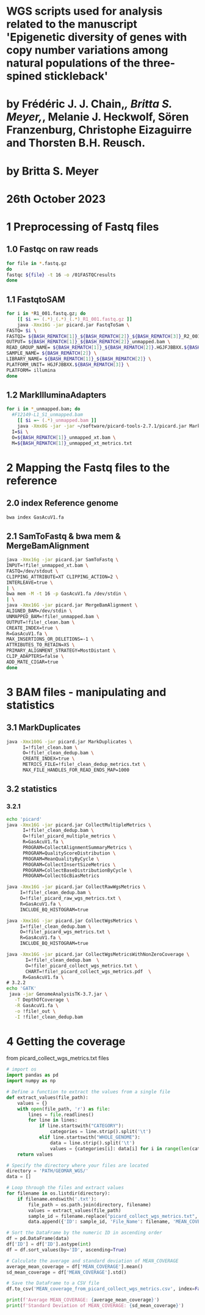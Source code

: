 # WGS scripts used for analysis related to the manuscript 'Epigenetic diversity of genes with copy number variations among natural populations of the three-spined stickleback'
# by Frédéric J. J. Chain,*, Britta S. Meyer,*, Melanie J. Heckwolf, Sören Franzenburg, Christophe Eizaguirre and Thorsten B.H. Reusch.

# by Britta S. Meyer 
# 26th October 2023

# 1 Preprocessing of Fastq files 

## 1.0 Fastqc on raw reads
```bash
for file in *.fastq.gz
do
fastqc ${file} -t 16 -o /01FASTQCresults
done
```

## 1.1 FastqtoSAM
```bash
for i in *R1_001.fastq.gz; do
    [[ $i =~ (.*)_(.*)_(.*)_R1_001.fastq.gz ]]
    java -Xmx16G -jar picard.jar FastqToSam \
FASTQ= $i \
FASTQ2= ${BASH_REMATCH[1]}_${BASH_REMATCH[2]}_${BASH_REMATCH[3]}_R2_001.fastq.gz \
OUTPUT= ${BASH_REMATCH[1]}_${BASH_REMATCH[2]}_unmapped.bam \
READ_GROUP_NAME= ${BASH_REMATCH[1]}_${BASH_REMATCH[2]}.HGJFJBBXX.${BASH_REMATCH[3]} \
SAMPLE_NAME= ${BASH_REMATCH[2]} \
LIBRARY_NAME= ${BASH_REMATCH[1]}_${BASH_REMATCH[2]} \
PLATFORM_UNIT= HGJFJBBXX.${BASH_REMATCH[3]} \
PLATFORM= illumina
done
```

## 1.2 MarkIlluminaAdapters
```bash
for i in *_unmapped.bam; do
  #F12149-L1_S1_unmapped.bam
    [[ $i =~ (.*)_unmapped.bam ]]
    java -Xmx8G -jar -jar ~/software/picard-tools-2.7.1/picard.jar MarkIlluminaAdapters \
  I=$i \
  O=${BASH_REMATCH[1]}_unmapped_xt.bam \
  M=${BASH_REMATCH[1]}_unmapped_xt_metrics.txt
```

# 2 Mapping the Fastq files to the reference 
## 2.0 index Reference genome
```bash
bwa index GasAcuV1.fa
```

## 2.1  SamToFastq & bwa mem & MergeBamAlignment
```bash
java -Xmx16g -jar picard.jar SamToFastq \
INPUT=!file!_unmapped_xt.bam \
FASTQ=/dev/stdout \
CLIPPING_ATTRIBUTE=XT CLIPPING_ACTION=2 \
INTERLEAVE=true \
| \
bwa mem -M -t 16 -p GasAcuV1.fa /dev/stdin \
| \
java -Xmx16G -jar picard.jar MergeBamAlignment \
ALIGNED_BAM=/dev/stdin \
UNMAPPED_BAM=!file!_unmapped.bam \
OUTPUT=!file!_clean.bam \
CREATE_INDEX=true \
R=GasAcuV1.fa \
MAX_INSERTIONS_OR_DELETIONS=-1 \
ATTRIBUTES_TO_RETAIN=XS \
PRIMARY_ALIGNMENT_STRATEGY=MostDistant \
CLIP_ADAPTERS=false \
ADD_MATE_CIGAR=true
done
```


# 3 BAM files - manipulating and statistics


## 3.1  MarkDuplicates
```bash 
java -Xmx100G -jar picard.jar MarkDuplicates \
      I=!file!_clean.bam \
      O=!file!_clean_dedup.bam \
      CREATE_INDEX=true \
      METRICS_FILE=!file!_clean_dedup_metrics.txt \
      MAX_FILE_HANDLES_FOR_READ_ENDS_MAP=1000
```
## 3.2 statistics
### 3.2.1

```bash
echo 'picard'
java -Xmx16G -jar picard.jar CollectMultipleMetrics \
      I=!file!_clean_dedup.bam \
      O=!file!_picard_multiple_metrics \
      R=GasAcuV1.fa \
      PROGRAM=CollectAlignmentSummaryMetrics \
      PROGRAM=QualityScoreDistribution \
      PROGRAM=MeanQualityByCycle \
      PROGRAM=CollectInsertSizeMetrics \
      PROGRAM=CollectBaseDistributionByCycle \
      PROGRAM=CollectGcBiasMetrics

java -Xmx16G -jar picard.jar CollectRawWgsMetrics \
     I=!file!_clean_dedup.bam \
     O=!file!_picard_raw_wgs_metrics.txt \
     R=GasAcuV1.fa \
     INCLUDE_BQ_HISTOGRAM=true

java -Xmx16G -jar picard.jar CollectWgsMetrics \
     I=!file!_clean_dedup.bam \
     O=!file!_picard_wgs_metrics.txt \
     R=GasAcuV1.fa \
     INCLUDE_BQ_HISTOGRAM=true

java -Xmx16G -jar picard.jar CollectWgsMetricsWithNonZeroCoverage \
       I=!file!_clean_dedup.bam  \
       O=!file!_picard_collect_wgs_metrics.txt \
       CHART=!file!_picard_collect_wgs_metrics.pdf  \
      R=GasAcuV1.fa \
# 3.2.2
echo 'GATK'
 java -jar GenomeAnalysisTK-3.7.jar \
   -T DepthOfCoverage \
   -R GasAcuV1.fa \
   -o !file!_out \
   -I !file!_clean_dedup.bam
```

# 4 Getting the coverage 

from picard_collect_wgs_metrics.txt files

```python
# import os
import pandas as pd
import numpy as np

# Define a function to extract the values from a single file
def extract_values(file_path):
    values = {}
    with open(file_path, 'r') as file:
        lines = file.readlines()
        for line in lines:
            if line.startswith("CATEGORY"):
                categories = line.strip().split('\t')
            elif line.startswith("WHOLE_GENOME"):
                data = line.strip().split('\t')
                values = {categories[i]: data[i] for i in range(len(categories))}
    return values

# Specify the directory where your files are located
directory = 'PATH/GEOMAR_WGS/'
data = []

# Loop through the files and extract values
for filename in os.listdir(directory):
    if filename.endswith('.txt'):
        file_path = os.path.join(directory, filename)
        values = extract_values(file_path)
        sample_id = filename.replace("picard_collect_wgs_metrics.txt", "").split("_S")[1].rstrip('_')  # Extract e.g. "S48" from the filename
        data.append({'ID': sample_id, 'File_Name': filename, 'MEAN_COVERAGE': float(values['MEAN_COVERAGE']), 'SD_COVERAGE': float(values['SD_COVERAGE']), 'MEDIAN_COVERAGE': float(values['MEDIAN_COVERAGE'])})

# Sort the DataFrame by the numeric ID in ascending order
df = pd.DataFrame(data)
df['ID'] = df['ID'].astype(int)
df = df.sort_values(by='ID', ascending=True)

# Calculate the average and standard deviation of MEAN_COVERAGE
average_mean_coverage = df['MEAN_COVERAGE'].mean()
sd_mean_coverage = df['MEAN_COVERAGE'].std()

# Save the DataFrame to a CSV file
df.to_csv('MEAN_coverage_from_picard_collect_wgs_metrics.csv', index=False)

print(f'Average MEAN_COVERAGE: {average_mean_coverage}')
print(f'Standard Deviation of MEAN_COVERAGE: {sd_mean_coverage}')
```
